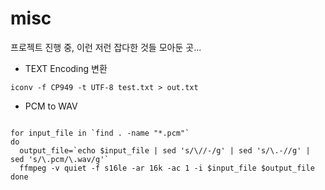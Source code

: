 # misc
프로젝트 진행 중, 이런 저런 잡다한 것들 모아둔 곳...

* TEXT Encoding 변환
<pre><code>iconv -f CP949 -t UTF-8 test.txt > out.txt</code></pre>

* PCM to WAV
<pre><code>
for input_file in `find . -name "*.pcm"`
do
  output_file=`echo $input_file | sed 's/\//-/g' | sed 's/\.-//g' | sed 's/\.pcm/\.wav/g'`
  ffmpeg -v quiet -f s16le -ar 16k -ac 1 -i $input_file $output_file
done
</code></pre>
